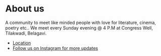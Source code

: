 # About us
A community to meet like minded people with love for literature, cinema, poetry etc..
We meet every Sunday evening @ 4 P.M at Congress Well, Tilakwadi, Belagavi.

- [Location](https://www.google.com/maps/place/RGQ2%2BCC2+Congress+Well+Park,+Shivaji+Colony,+Tilakwadi,+Belagavi,+Karnataka+590006/@15.8385069,74.5010084,17z/data=!4m6!3m5!1s0x3bbf6682c80c9f39:0x31fb47feda87445b!8m2!3d15.8385069!4d74.5010084!16s%2Fg%2F1tf149tp)
- [Follow us on Instagram for more updates](https://www.instagram.com/thinkink_club/)
